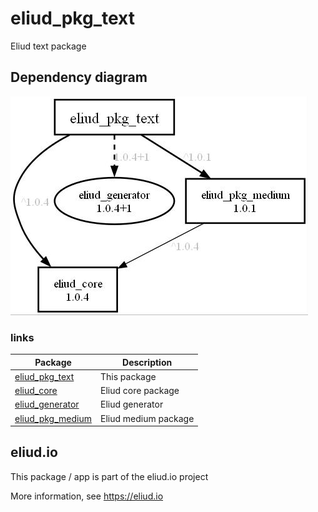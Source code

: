 # eliud_pkg_text

Eliud text package

## Dependency diagram

![Dependency diagram](https://github.com/eliudio/eliud_pkg_text/raw/main/depends.jpg)

### links
|Package                                                                    |Description                                            |
|---------------------------------------------------------------------------|-------------------------------------------------------|
|[eliud_pkg_text](https://pub.dev/packages/eliud_pkg_text)                  | This package                                          |
|[eliud_core](https://pub.dev/packages/eliud_core)                          | Eliud core package                                    |
|[eliud_generator](https://pub.dev/packages/eliud_generator)                | Eliud generator                                       |
|[eliud_pkg_medium](https://pub.dev/packages/eliud_pkg_medium)              | Eliud medium package                                  |

## eliud.io

This package / app is part of the eliud.io project

More information, see https://eliud.io
